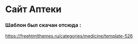 # Сайт Аптеки
### Шаблон был скачан отсюда : 
https://freehtmlthemes.ru/categories/medicine/template-526